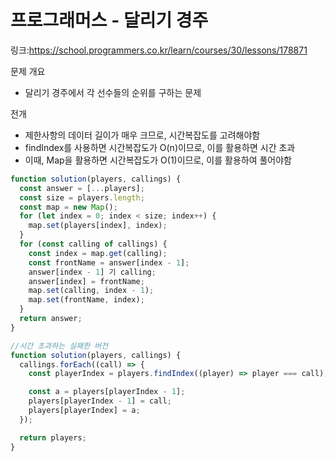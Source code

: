 # 프로그래머스 - 달리기 경주

링크:https://school.programmers.co.kr/learn/courses/30/lessons/178871

문제 개요

- 달리기 경주에서 각 선수들의 순위를 구하는 문제

전개

- 제한사항의 데이터 길이가 매우 크므로, 시간복잡도를 고려해야함
- findIndex를 사용하면 시간복잡도가 O(n)이므로, 이를 활용하면 시간 초과
- 이때, Map을 활용하면 시간복잡도가 O(1)이므로, 이를 활용하여 풀어야함

```js
function solution(players, callings) {
  const answer = [...players];
  const size = players.length;
  const map = new Map();
  for (let index = 0; index < size; index++) {
    map.set(players[index], index);
  }
  for (const calling of callings) {
    const index = map.get(calling);
    const frontName = answer[index - 1];
    answer[index - 1] 기 calling;
    answer[index] = frontName;
    map.set(calling, index - 1);
    map.set(frontName, index);
  }
  return answer;
}
```

```js
//시간 초과하는 실패한 버전
function solution(players, callings) {
  callings.forEach((call) => {
    const playerIndex = players.findIndex((player) => player === call);

    const a = players[playerIndex - 1];
    players[playerIndex - 1] = call;
    players[playerIndex] = a;
  });

  return players;
}
```
